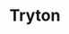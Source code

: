 ---
title: Tryton
publicationDate: 2020-09-18
published: true
url: https://github.com/TrytonVLO/admin-bot
shortDescription: Student server named Tryton, of which I was a co-administrator in the years 2020-2022.
cover: /src/assets/projects/tryton.png
---